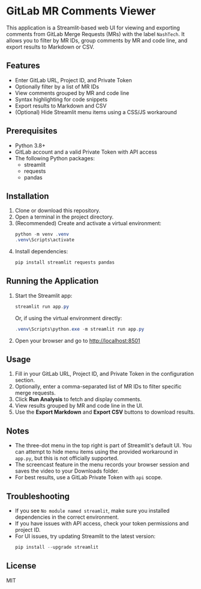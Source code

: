 # GitLab MR Comments Viewer

This application is a Streamlit-based web UI for viewing and exporting comments from GitLab Merge Requests (MRs) with the label `NashTech`. It allows you to filter by MR IDs, group comments by MR and code line, and export results to Markdown or CSV.

## Features
- Enter GitLab URL, Project ID, and Private Token
- Optionally filter by a list of MR IDs
- View comments grouped by MR and code line
- Syntax highlighting for code snippets
- Export results to Markdown and CSV
- (Optional) Hide Streamlit menu items using a CSS/JS workaround

## Prerequisites
- Python 3.8+
- GitLab account and a valid Private Token with API access
- The following Python packages:
  - streamlit
  - requests
  - pandas

## Installation
1. Clone or download this repository.
2. Open a terminal in the project directory.
3. (Recommended) Create and activate a virtual environment:
   ```powershell
   python -m venv .venv
   .venv\Scripts\activate
   ```
4. Install dependencies:
   ```powershell
   pip install streamlit requests pandas
   ```

## Running the Application
1. Start the Streamlit app:
   ```powershell
   streamlit run app.py
   ```
   Or, if using the virtual environment directly:
   ```powershell
   .venv\Scripts\python.exe -m streamlit run app.py
   ```
2. Open your browser and go to [http://localhost:8501](http://localhost:8501)

## Usage
1. Fill in your GitLab URL, Project ID, and Private Token in the configuration section.
2. Optionally, enter a comma-separated list of MR IDs to filter specific merge requests.
3. Click **Run Analysis** to fetch and display comments.
4. View results grouped by MR and code line in the UI.
5. Use the **Export Markdown** and **Export CSV** buttons to download results.

## Notes
- The three-dot menu in the top right is part of Streamlit's default UI. You can attempt to hide menu items using the provided workaround in `app.py`, but this is not officially supported.
- The screencast feature in the menu records your browser session and saves the video to your Downloads folder.
- For best results, use a GitLab Private Token with `api` scope.

## Troubleshooting
- If you see `No module named streamlit`, make sure you installed dependencies in the correct environment.
- If you have issues with API access, check your token permissions and project ID.
- For UI issues, try updating Streamlit to the latest version:
   ```powershell
   pip install --upgrade streamlit
   ```

## License
MIT
